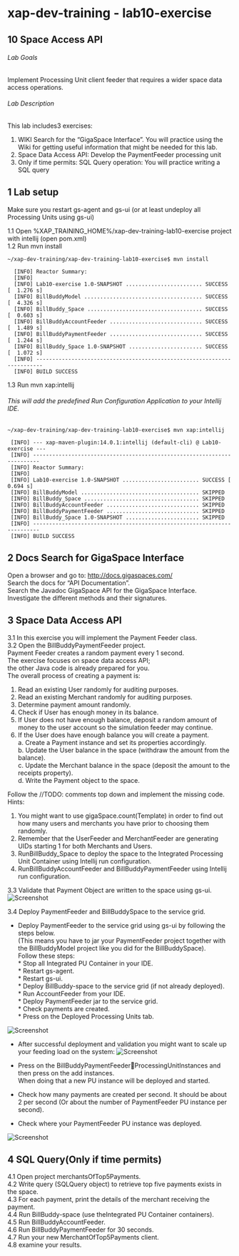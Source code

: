 # xap-dev-training - lab10-exercise

## 10 Space Access API

###### Lab Goals
Implement Processing Unit client feeder that requires a wider space data access operations.
###### Lab Description
This lab includes3 exercises:
1.	WIKI Search for the “GigaSpace Interface”. 
    You will practice using the Wiki for getting useful information that might be needed for this lab. 
2.	Space Data Access API: Develop the PaymentFeeder processing unit
3.	Only if time permits: SQL Query operation: You will practice writing a SQL query
## 1 Lab setup
Make sure you restart gs-agent and gs-ui (or at least undeploy all Processing Units using gs-ui)

1.1 Open %XAP_TRAINING_HOME%/xap-dev-training-lab10-exercise project with intellij (open pom.xml) <br />
1.2 Run mvn install

    ~/xap-dev-training/xap-dev-training-lab10-exercise$ mvn install
    
      [INFO] Reactor Summary:
      [INFO] 
      [INFO] Lab10-exercise 1.0-SNAPSHOT ........................ SUCCESS [  1.276 s]
      [INFO] BillBuddyModel ..................................... SUCCESS [  4.326 s]
      [INFO] BillBuddy_Space .................................... SUCCESS [  0.603 s]
      [INFO] BillBuddyAccountFeeder ............................. SUCCESS [  1.489 s]
      [INFO] BillBuddyPaymentFeeder ............................. SUCCESS [  1.244 s]
      [INFO] BillBuddy_Space 1.0-SNAPSHOT ....................... SUCCESS [  1.072 s]
      [INFO] ------------------------------------------------------------------------
      [INFO] BUILD SUCCESS

1.3 Run mvn xap:intellij
###### This will add the predefined Run Configuration Application to your Intellij IDE.

    ~/xap-dev-training/xap-dev-training-lab10-exercise$ mvn xap:intellij
    
     [INFO] --- xap-maven-plugin:14.0.1:intellij (default-cli) @ Lab10-exercise ---
     [INFO] ------------------------------------------------------------------------
     [INFO] Reactor Summary:
     [INFO] 
     [INFO] Lab10-exercise 1.0-SNAPSHOT ........................ SUCCESS [  0.694 s]
     [INFO] BillBuddyModel ..................................... SKIPPED
     [INFO] BillBuddy_Space .................................... SKIPPED
     [INFO] BillBuddyAccountFeeder ............................. SKIPPED
     [INFO] BillBuddyPaymentFeeder ............................. SKIPPED
     [INFO] BillBuddy_Space 1.0-SNAPSHOT ....................... SKIPPED
     [INFO] ------------------------------------------------------------------------
     [INFO] BUILD SUCCESS


## 2	Docs Search for GigaSpace Interface	
Open a browser and go to: http://docs.gigaspaces.com/ <br />
Search the docs for “API Documentation”. <br />
Search the Javadoc GigaSpace API for the GigaSpace Interface. <br /> 
Investigate the different methods and their signatures. 

## 3	Space Data Access API	
3.1	In this exercise you will implement the Payment Feeder class. <br />
3.2	Open the BillBuddyPaymentFeeder project. <br />
        Payment Feeder creates a random payment every 1 second. <br />
        The exercise focuses on space data access API; <br /> 
        the other Java code is already prepared for you. <br /> 
        The overall process of creating a payment is:
1.	Read an existing User randomly for auditing purposes. <br /> 
2.	Read an existing Merchant randomly for auditing purposes. <br />
3.	Determine payment amount randomly. <br />
4.	Check if User has enough money in its balance. <br />
5.	If User does not have enough balance, 
    deposit a random amount of money to the user account so the simulation feeder may continue. <br />
6.	If the User does have enough balance you will create a payment. <br /> 
a.	Create a Payment instance and set its properties accordingly. <br /> 
b.	Update the User balance in the space (withdraw the amount from the balance). <br />
c.	Update the Merchant balance in the space (deposit the amount to the receipts property). <br />
d.	Write the Payment object to the space. <br />

Follow the //TODO: comments top down and implement the missing code. <br />
Hints:
1.	You might want to use gigaSpace.count(Template) in order to find out how many users and merchants you have prior to choosing them randomly. 
2.	Remember that the UserFeeder and MerchantFeeder are generating UIDs starting 1 for both Merchants and Users. 
3.	RunBillBuddy_Space to deploy the space to the Integrated Processing Unit Container using Intellij run configuration.
4.	RunBillBuddyAccountFeeder and BillBuddyPaymentFeeder using Intellij run configuration.

3.3	Validate that Payment Object are written to the space using gs-ui.
![Screenshot](./Pictures/Picture1.png) 

3.4	Deploy PaymentFeeder and BillBuddySpace to the service grid.

*	Deploy PaymentFeeder to the service grid using gs-ui by following the steps below. <br /> 
    (This means you have to jar your PaymentFeeder project together with the BillBuddyModel project 
    like you did for the BillBuddySpace). <br />
    Follow these steps: <br />
        *   Stop all Integrated PU Container in your IDE.<br />
        *   Restart gs-agent.<br />
        *   Restart gs-ui.<br />
        *   Deploy BillBuddy-space to the service grid (if not already deployed).<br />
        *   Run AccountFeeder from your IDE.<br />
        *   Deploy PaymentFeeder jar to the service grid.<br />
        *   Check payments are created.<br />
        *   Press on the Deployed Processing Units tab.<br />
 
![Screenshot](./Pictures/Picture2.png) 

*   After successful deployment and validation you might want to scale up your feeding load on the system:
![Screenshot](./Pictures/Picture3.png) 

*   Press on the BillBuddyPaymentFeederProcessingUnitInstances and then press on the add instances. <br /> 
    When doing that a new PU instance will be deployed and started. 
*   Check how many payments are created per second. 
    It should be about 2 per second (Or about the number of PaymentFeeder PU instance per second). <br />
*   Check where your PaymentFeeder PU instance was deployed.

![Screenshot](./Pictures/Picture4.png)

## 4	SQL Query(Only if time permits)
4.1	Open project merchantsOfTop5Payments. <br />
4.2	Write query (SQLQuery object) to retrieve top five payments exists in the space. <br />
4.3	For each payment, print the details of the merchant receiving the payment. <br />
4.4	Run BillBuddy-space (use theIntegrated PU Container containers). <br />
4.5	Run BillBuddyAccountFeeder. <br />
4.6	Run BillBuddyPaymentFeeder for 30 seconds. <br />
4.7	Run your new MerchantOfTop5Payments client. <br />
4.8	examine your results. <br />